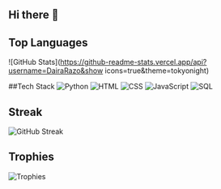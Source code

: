 ## Hi there 👋

<!--
**DairaRazo/DairaRazo** is a ✨ _special_ ✨ repository because its `README.md` (this file) appears on your GitHub profile.

Hi! I am Daira, I am working on an educative website while I am learning more about web development, databases and python libraries. 

  - 🤔 I’m looking for help and feedback with my website and future projects.
  - 🎯 I am building projects to gain hands-on experience while I build my portfolio.
  - 📬 You can contact me via email: *daira.a55razo@gmail.com*
  -->

## Top Languages
![GitHub Stats](https://github-readme-stats.vercel.app/api?username=DairaRazo&show icons=true&theme=tokyonight)

##Tech Stack
![Python](https://img.shields.io/badge/-Python-0512A?style=flatlogo=python)
![HTML](https://img.shields.io/badge/-HTML-05122A?style=flat&logo=html5)
![CSS](https://img.shields.io/badge/-CSS3-05122A?style=flat&logo=css3)
![JavaScript](https:img.shields.io/badge.io/badge/-JavaScript-05122A?style=flat&logo=javascript)
![SQL](https://img.shields.io/badge/-SQL-05122A?style=flat&logo=postgresql&logoColor=white)

## Streak
![GitHub Streak](https://streak-stats.demolab.com?user=DairaRazo&theme=tokyonight)

## Trophies
![Trophies](https://github-profile-trophy.vercel.app/?username=DairaRazo&theme=onedark)
